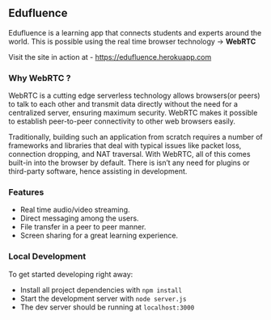 ## Edufluence
Edufluence is a learning app that connects students and experts around the world. This is possible using the real time browser technology -> **WebRTC**

Visit the site in action at - https://edufluence.herokuapp.com

### Why WebRTC ?
WebRTC is a cutting edge serverless technology allows browsers(or peers) to talk to each other and transmit data directly without the need for a centralized server, ensuring maximum security. WebRTC makes it possible to establish peer-to-peer connectivity to other web browsers easily. 

Traditionally, building such an application from scratch requires a number of frameworks and libraries that deal with typical issues like packet loss, connection dropping, and NAT traversal. With WebRTC, all of this comes built-in into the browser by default. There is isn’t any need for plugins or third-party software, hence assisting in development.

### Features
* Real time audio/video streaming.
* Direct messaging among the users.
* File transfer in a peer to peer manner.
* Screen sharing for a great learning experience.

### Local Development
To get started developing right away:

* Install all project dependencies with `npm install`
* Start the development server with `node server.js`
* The dev server should be running at `localhost:3000`
